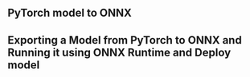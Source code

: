 ## **PyTorch model to ONNX** 
## **Exporting a Model from PyTorch to ONNX and Running it using ONNX Runtime and Deploy model**
